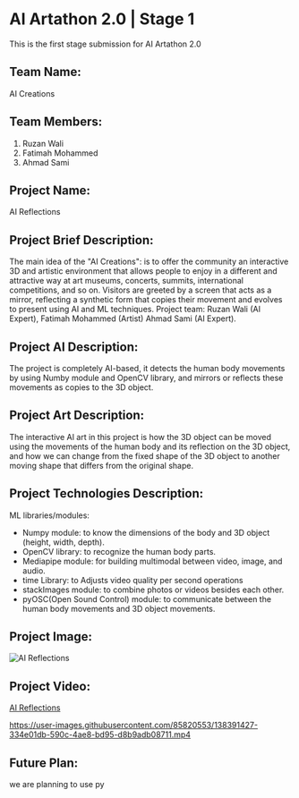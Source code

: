 # AI Artathon 2.0 | Stage 1
This is the first stage submission for AI Artathon 2.0

## Team Name:
AI Creations


## Team Members:
1. Ruzan Wali
2. Fatimah Mohammed
3. Ahmad Sami


## Project Name:
AI Reflections


## Project Brief Description:
The main idea of the "AI Creations": is to offer the community an interactive 3D and artistic environment that allows people to enjoy in a different and attractive way at art museums, concerts, summits, international competitions, and so on.
Visitors are greeted by a screen that acts as a mirror, reflecting a synthetic form that copies their movement and evolves to present using AI and ML techniques.
Project team: Ruzan Wali (AI Expert), Fatimah Mohammed (Artist) Ahmad Sami (AI Expert).


## Project AI Description:
The project is completely AI-based, it detects the human body movements by using Numby module and OpenCV library, and mirrors or reflects these movements as copies to the 3D object.


## Project Art Description:
The interactive AI art in this project is how the 3D object can be moved using the movements of the human body and its reflection on the 3D object, and how we can change from the fixed shape of the 3D object to another moving shape that differs from the original shape.


## Project Technologies Description:
ML libraries/modules:
* Numpy module: to know the dimensions of the body and 3D object (height, width, depth).
* OpenCV library: to recognize the human body parts.
* Mediapipe module: for building multimodal between video, image, and audio.
* time Library: to Adjusts video quality per second operations
* stackImages module: to combine photos or videos besides each other.
* pyOSC(Open Sound Control) module: to communicate between the human body movements and 3D object movements.

  
## Project Image:
![AI Reflections](https://user-images.githubusercontent.com/85820553/138391276-d0dfec7f-2f07-4135-ac4b-f0c738b44d0d.PNG)


## Project Video:


[AI Reflections](https://youtu.be/1BQKVpmjb6E)

https://user-images.githubusercontent.com/85820553/138391427-334e01db-590c-4ae8-bd95-d8b9adb08711.mp4


## Future Plan:
we are planning to use py

